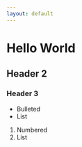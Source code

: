 ```yaml
---
layout: default
---
```


# Hello World
## Header 2
### Header 3

- Bulleted
- List

1. Numbered
2. List
